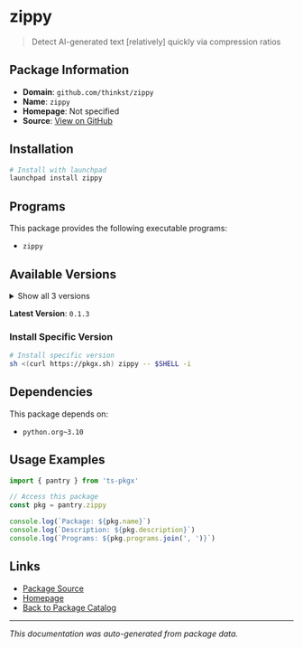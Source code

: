 # zippy

> Detect AI-generated text [relatively] quickly via compression ratios

## Package Information

- **Domain**: `github.com/thinkst/zippy`
- **Name**: `zippy`
- **Homepage**: Not specified
- **Source**: [View on GitHub](https://github.com/pkgxdev/pantry/tree/main/projects/github.com/thinkst/zippy/package.yml)

## Installation

```bash
# Install with launchpad
launchpad install zippy
```

## Programs

This package provides the following executable programs:

- `zippy`

## Available Versions

<details>
<summary>Show all 3 versions</summary>

- `0.1.3`, `0.1.2`, `0.1.1`

</details>

**Latest Version**: `0.1.3`

### Install Specific Version

```bash
# Install specific version
sh <(curl https://pkgx.sh) zippy -- $SHELL -i
```

## Dependencies

This package depends on:

- `python.org~3.10`

## Usage Examples

```typescript
import { pantry } from 'ts-pkgx'

// Access this package
const pkg = pantry.zippy

console.log(`Package: ${pkg.name}`)
console.log(`Description: ${pkg.description}`)
console.log(`Programs: ${pkg.programs.join(', ')}`)
```

## Links

- [Package Source](https://github.com/pkgxdev/pantry/tree/main/projects/github.com/thinkst/zippy/package.yml)
- [Homepage](#)
- [Back to Package Catalog](../package-catalog.md)

---

*This documentation was auto-generated from package data.*
